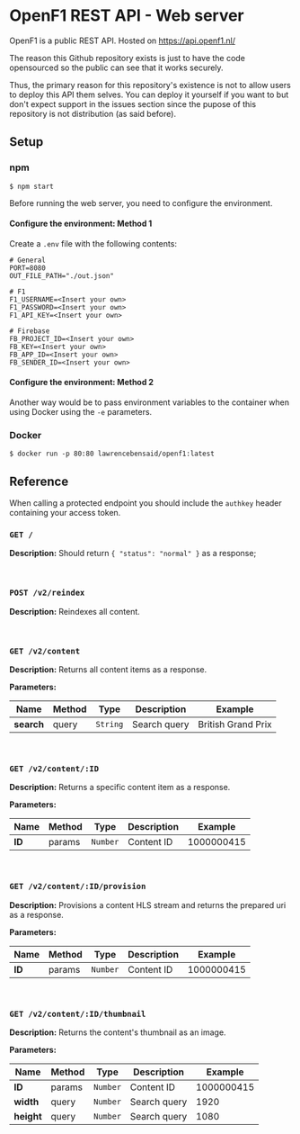 # OpenF1 REST API - Web server

OpenF1 is a public REST API. Hosted on https://api.openf1.nl/

The reason this Github repository exists is just to have the code opensourced so the public can see that it works securely.

Thus, the primary reason for this repository's existence is not to allow users to deploy this API them selves. You can deploy it yourself if you want to but don't expect support in the issues section since the pupose of this repository is not distribution (as said before).

## Setup

### npm

`$ npm start`

Before running the web server, you need to configure the environment.

#### Configure the environment: Method 1

Create a `.env` file with the following contents:

```
# General
PORT=8080
OUT_FILE_PATH="./out.json"

# F1
F1_USERNAME=<Insert your own>
F1_PASSWORD=<Insert your own>
F1_API_KEY=<Insert your own>

# Firebase
FB_PROJECT_ID=<Insert your own>
FB_KEY=<Insert your own>
FB_APP_ID=<Insert your own>
FB_SENDER_ID=<Insert your own>
```

#### Configure the environment: Method 2

Another way would be to pass environment variables to the container when using Docker using the `-e` parameters.

### Docker

`$ docker run -p 80:80 lawrencebensaid/openf1:latest`

## Reference

When calling a protected endpoint you should include the `authkey` header containing your access token.

### `GET /`

**Description:** Should return `{ "status": "normal" }` as a response;

<br/>

### `POST /v2/reindex`

**Description:** Reindexes all content.

<br/>

### `GET /v2/content`

**Description:** Returns all content items as a response.

**Parameters:**

Name | Method | Type | Description | Example
--- | --- | --- | --- | ---
**search** | query | `String` | Search query | British Grand Prix

<br/>

### `GET /v2/content/:ID`

**Description:** Returns a specific content item as a response.

**Parameters:**

Name | Method | Type | Description | Example
--- | --- | --- | --- | ---
**ID** | params | `Number` | Content ID | 1000000415

<br/>

### `GET /v2/content/:ID/provision`

**Description:** Provisions a content HLS stream and returns the prepared uri as a response.

**Parameters:**

Name | Method | Type | Description | Example
--- | --- | --- | --- | ---
**ID** | params | `Number` | Content ID | 1000000415

<br/>

### `GET /v2/content/:ID/thumbnail`

**Description:** Returns the content's thumbnail as an image.

**Parameters:**

Name | Method | Type | Description | Example
--- | --- | --- | --- | ---
**ID** | params | `Number` | Content ID | 1000000415
**width** | query | `Number` | Search query | 1920
**height** | query | `Number` | Search query | 1080

<br/>
